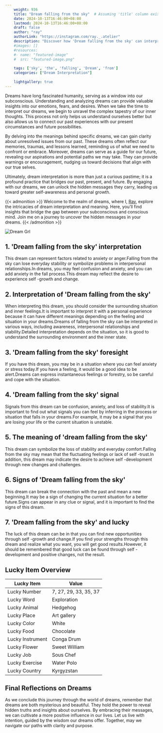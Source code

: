```yaml
---
    weight: 936
    title: "Dream falling from the sky"  # Assuming 'title' column exists
    date: 2024-10-13T16:46:00+08:00
    lastmod: 2024-10-13T16:46:00+08:00
    draft: false
    author: "ray"
    authorLink: "https://instagram.com/ray._.atelier"
    description: "Discover how 'Dream falling from the sky' can interpret your future and uncover its significant meanings in your life."
    #images: []
    #resources:
    #- name: "featured-image"
    #  src: "featured-image.png"
    
    tags: ['sky', 'the', 'falling', 'Dream', 'from']
    categories: ["Dream Interpretation"]
    
    lightgallery: true
---
```

    
Dreams have long fascinated humanity, serving as a window into our subconscious. Understanding and analyzing dreams can provide valuable insights into our emotions, fears, and desires. When we take the time to interpret our dreams, we begin to unravel the complex tapestry of our inner thoughts. This process not only helps us understand ourselves better but also allows us to connect our past experiences with our present circumstances and future possibilities.

By delving into the meanings behind specific dreams, we can gain clarity about unresolved issues from our past. These dreams often reflect our memories, traumas, and lessons learned, reminding us of what we need to confront or embrace. Moreover, dreams can serve as a guide for our future, revealing our aspirations and potential paths we may take. They can provide warnings or encouragement, nudging us toward decisions that align with our true selves.

Ultimately, dream interpretation is more than just a curious pastime; it is a profound practice that bridges our past, present, and future. By engaging with our dreams, we can unlock the hidden messages they carry, leading us toward greater self-awareness and personal growth.

{{< admonition >}}
Welcome to the realm of dreams, where I, [Ray](https://instagram.com/ray._.atelier), explore the intricacies of dream interpretation and meaning. Here, you’ll find insights that bridge the gap between your subconscious and conscious mind. Join me on a journey to uncover the hidden messages in your dreams.
{{< /admonition >}}

![Dream Grl](https://cdn.pixabay.com/photo/2017/11/02/03/35/gothic-2910057_1280.jpg "Dream Grl")

## 1. 'Dream falling from the sky' interpretation
This dream can represent factors related to anxiety or anger.Falling from the sky can lose everyday stability or symbolize problems in interpersonal relationships.In dreams, you may feel confusion and anxiety, and you can add anxiety in the fall process.This dream may reflect the desire to experience self -growth and change.

## 2. Interpretation of 'Dream falling from the sky'
When interpreting this dream, you should consider the surrounding situation and inner feelings.It is important to interpret it with a personal experience because it can have different meanings depending on the feeling and situation in your dreams.Dreams of falling from the sky can be interpreted in various ways, including awareness, interpersonal relationships and stability.Detailed interpretation depends on the situation, so it is good to understand the surrounding environment and the inner state.

## 3. 'Dream falling from the sky' foresight
If you have this dream, you may be in a situation where you can feel anxiety or stress today.If you have a feeling, it would be a good idea to be alert.Dreams can express instantaneous feelings or forestry, so be careful and cope with the situation.

## 4. 'Dream falling from the sky' signal
Signals from this dream can be confusion, anxiety, and loss of stability.It is important to find out what signals you can feel by inferring in the process or situation that falls in your dreams.For example, it may be a signal that you are losing your life or the current situation is unstable.

## 5. The meaning of 'dream falling from the sky'
This dream can symbolize the loss of stability and everyday comfort.Falling from the sky may mean that the fluctuating feelings or lack of self -trust.In addition, this dream may indicate the desire to achieve self -development through new changes and challenges.

## 6. Signs of 'Dream falling from the sky'
This dream can break the connection with the past and mean a new beginning.It may be a sign of changing the current situation for a better future.Signs can appear in any clue or signal, and it is important to find the signs of this dream.

## 7. 'Dream falling from the sky' and lucky
The luck of this dream can be in that you can find new opportunities through self -growth and change.If you find your strengths through this dream and realize what you want, you will get good results.However, it should be remembered that good luck can be found through self -development and positive changes, not the result.

## Lucky Item Overview
| Lucky Item          | Value              |
|---------------|--------------------|
| Lucky Number        | 7, 27, 29, 33, 35, 37  |
| Lucky Word          | Exploration |
| Lucky Animal        | Hedgehog |
| Lucky Place         | Art gallery     |
| Lucky Color         | White     |
| Lucky Food          | Chocolate      |
| Lucky Instrument    | Conga Drum |
| Lucky Flower        | Sweet William    |
| Lucky Job           | Sous Chef       |
| Lucky Exercise      | Water Polo  |
| Lucky Country       | Kyrgyzstan    |


##  Final Reflections on Dreams

As we conclude this journey through the world of dreams, remember that dreams are both mysterious and beautiful. They hold the power to reveal hidden truths and insights about ourselves. By embracing their messages, we can cultivate a more positive influence in our lives. Let us live with intention, guided by the wisdom our dreams offer. Together, may we navigate our paths with clarity and purpose.

